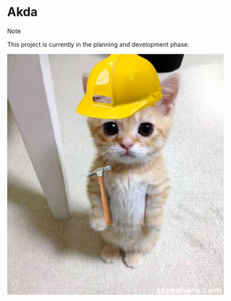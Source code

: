 # Akda

> [!NOTE]
> This project is currently in the planning and development phase.

![TemporaryPicture](/assets/images/WIP.jpg)
